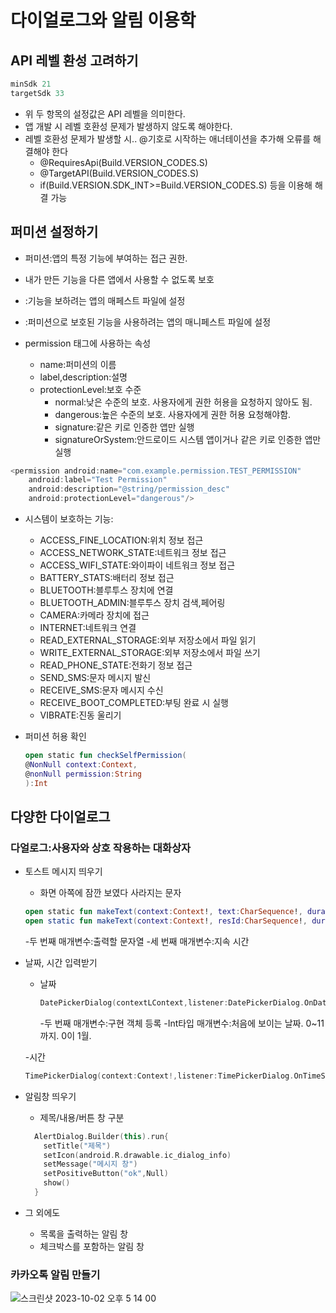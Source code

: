 # 다이얼로그와 알림 이용학

## API 레벨 환성 고려하기
```kotlin
minSdk 21
targetSdk 33
```
- 위 두 항목의 설정값은 API 레벨을 의미한다.
- 앱 개발 시 레벨 호환성 문제가 발생하지 않도록 해야한다.
- 레벨 호환성 문제가 발생할 시.. @기호로 시작하는 애너테이션을 추가해 오류를 해결해야 한다
  - @RequiresApi(Build.VERSION_CODES.S)
  - @TargetAPI(Build.VERSION_CODES.S)
  - if(Build.VERSION.SDK_INT>=Build.VERSION_CODES.S) 등을 이용해 해결 가능
## 퍼미션 설정하기
- 퍼미션:앱의 특정 기능에 부여하는 접근 권한.
- 내가 만든 기능을 다른 앱에서 사용할 수 없도록 보호

- <permission>:기능을 보하려는 앱의 매페스트 파일에 설정
- <uses-permission>:퍼미션으로 보호된 기능을 사용하려는 앱의 매니페스트 파일에 설정

- permission 태그에 사용하는 속성
  - name:퍼미션의 이름
  - label,description:설명
  - protectionLevel:보호 수준
    - normal:낮은 수준의 보호. 사용자에게 권한 허용을 요청하지 않아도 됨.
    - dangerous:높은 수준의 보호. 사용자에게 권한 허용 요청해야함.
    - signature:같은 키로 인증한 앱만 실행
    - signatureOrSystem:안드로이드 시스템 앱이거나 같은 키로 인증한 앱만 실행
```kotlin
<permission android:name="com.example.permission.TEST_PERMISSION"
    android:label="Test Permission"
    android:description="@string/permission_desc"
    android:protectionLevel="dangerous"/>
```

- 시스템이 보호하는 기능:
  - ACCESS_FINE_LOCATION:위치 정보 접근
  - ACCESS_NETWORK_STATE:네트워크 정보 접근
  - ACCESS_WIFI_STATE:와이파이 네트워크 정보 접근
  - BATTERY_STATS:배터리 정보 접근
  - BLUETOOTH:블루투스 장치에 연결
  - BLUETOOTH_ADMIN:블루투스 장치 검색,페어링
  - CAMERA:카메라 장치에 접근
  - INTERNET:네트워크 연결
  - READ_EXTERNAL_STORAGE:외부 저장소에서 파일 읽기
  - WRITE_EXTERNAL_STORAGE:외부 저장소에서 파일 쓰기
  - READ_PHONE_STATE:전화기 정보 접근
  - SEND_SMS:문자 메시지 발신
  - RECEIVE_SMS:문자 메시지 수신
  - RECEIVE_BOOT_COMPLETED:부팅 완료 시 실행
  - VIBRATE:진동 울리기
 
- 퍼미션 허용 확인
  ```kotlin
  open static fun checkSelfPermission(
  @NonNull context:Context,
  @nonNull permission:String
  ):Int
  ```

## 다양한 다이얼로그
### 다얼로그:사용자와 상호 작용하는 대화상자
- 토스트 메시지 띄우기
  - 화면 아쪽에 잠깐 보였다 사라지는 문자
  ```kotlin
  open static fun makeText(context:Context!, text:CharSequence!, duration:Int):Toast!
  open static fun makeText(context:Context!, resId:CharSequence!, duration:Int):Toast!
  ```
  
    -두 번째 매개변수:출력할 문자열
    -세 번째 매개변수:지속 시간
  
- 날짜, 시간 입력받기
  - 날짜
    ```kotlin
    DatePickerDialog(contextLContext,listener:DatePickerDialog.OnDateSetListener?,year:Int,month:Int,dayOfMonth:Int)
    ```
    
    -두 번째 매개변수:구현 객체 등록
    -Int타입 매개변수:처음에 보이는 날짜. 0~11까지. 0이 1월.
    
  -시간
    ```kotlin
    TimePickerDialog(context:Context!,listener:TimePickerDialog.OnTimeSetListener!,hourOfDay:Int,minute:Int,is24HourView:Boolean)
    ```
    
- 알림창 띄우기
    - 제목/내용/버튼 창 구분
    ```kotlin
      AlertDialog.Builder(this).run{
        setTitle("제목")
        setIcon(android.R.drawable.ic_dialog_info)
        setMessage("메시지 창")
        setPositiveButton("ok",Null)
        show()
      }
    ```
    
- 그 외에도
  - 목록을 출력하는 알림 창
  - 체크박스를 포함하는 알림 창
### 카카오톡 알림 만들기
![스크린샷 2023-10-02 오후 5 14 00](https://github.com/youkm1/Kotlin_ANS.Study/assets/89966409/a2b2ba2c-ca16-4733-9a08-ecceb0a52f50)
